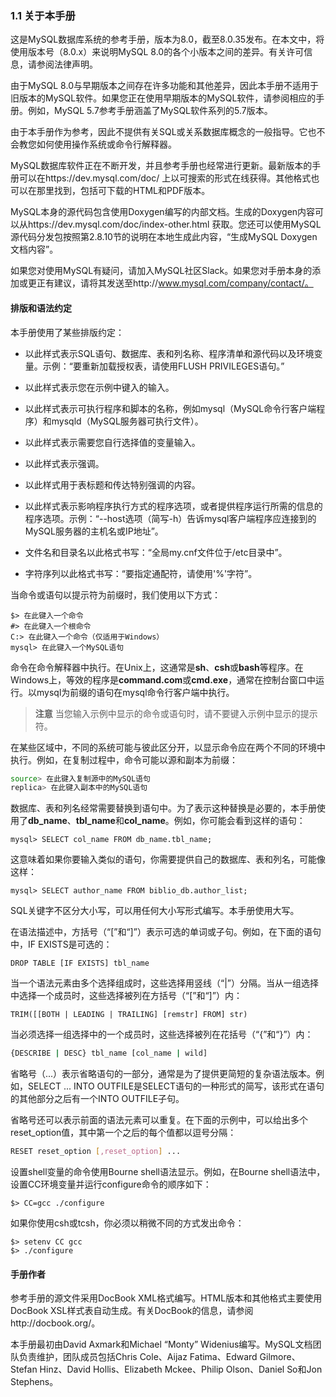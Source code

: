 ### 1.1 关于本手册

这是MySQL数据库系统的参考手册，版本为8.0，截至8.0.35发布。在本文中，将使用版本号（8.0.x）来说明MySQL 8.0的各个小版本之间的差异。有关许可信息，请参阅法律声明。

由于MySQL 8.0与早期版本之间存在许多功能和其他差异，因此本手册不适用于旧版本的MySQL软件。如果您正在使用早期版本的MySQL软件，请参阅相应的手册。例如，MySQL 5.7参考手册涵盖了MySQL软件系列的5.7版本。

由于本手册作为参考，因此不提供有关SQL或关系数据库概念的一般指导。它也不会教您如何使用操作系统或命令行解释器。

MySQL数据库软件正在不断开发，并且参考手册也经常进行更新。最新版本的手册可以在https://dev.mysql.com/doc/ 上以可搜索的形式在线获得。其他格式也可以在那里找到，包括可下载的HTML和PDF版本。

MySQL本身的源代码包含使用Doxygen编写的内部文档。生成的Doxygen内容可以从https://dev.mysql.com/doc/index-other.html 获取。您还可以使用MySQL源代码分发包按照第2.8.10节的说明在本地生成此内容，“生成MySQL Doxygen文档内容”。

如果您对使用MySQL有疑问，请加入MySQL社区Slack。如果您对手册本身的添加或更正有建议，请将其发送至http://www.mysql.com/company/contact/。

#### 排版和语法约定

本手册使用了某些排版约定：

- 以此样式表示SQL语句、数据库、表和列名称、程序清单和源代码以及环境变量。示例：“要重新加载授权表，请使用FLUSH PRIVILEGES语句。”

- 以此样式表示您在示例中键入的输入。

- 以此样式表示可执行程序和脚本的名称，例如mysql（MySQL命令行客户端程序）和mysqld（MySQL服务器可执行文件）。

- 以此样式表示需要您自行选择值的变量输入。

- 以此样式表示强调。

- 以此样式用于表标题和传达特别强调的内容。

- 以此样式表示影响程序执行方式的程序选项，或者提供程序运行所需的信息的程序选项。示例：“--host选项（简写-h）告诉mysql客户端程序应连接到的MySQL服务器的主机名或IP地址”。

- 文件名和目录名以此格式书写：“全局my.cnf文件位于/etc目录中”。

- 字符序列以此格式书写：“要指定通配符，请使用'%'字符”。


当命令或语句以提示符为前缀时，我们使用以下方式：

```
$> 在此键入一个命令
#> 在此键入一个根命令
C:> 在此键入一个命令（仅适用于Windows）
mysql> 在此键入一个MySQL语句
```

命令在命令解释器中执行。在Unix上，这通常是**sh**、**csh**或**bash**等程序。在Windows上，等效的程序是**command.com**或**cmd.exe**，通常在控制台窗口中运行。以mysql为前缀的语句在mysql命令行客户端中执行。

> **注意**
> 当您输入示例中显示的命令或语句时，请不要键入示例中显示的提示符。

在某些区域中，不同的系统可能与彼此区分开，以显示命令应在两个不同的环境中执行。例如，在复制过程中，命令可能以源和副本为前缀：

```bash
source> 在此键入复制源中的MySQL语句
replica> 在此键入副本中的MySQL语句
```

数据库、表和列名经常需要替换到语句中。为了表示这种替换是必要的，本手册使用了**db_name**、**tbl_name**和**col_name**。例如，你可能会看到这样的语句：

```mysql
mysql> SELECT col_name FROM db_name.tbl_name;
```

这意味着如果你要输入类似的语句，你需要提供自己的数据库、表和列名，可能像这样：

```mysql
mysql> SELECT author_name FROM biblio_db.author_list;
```

SQL关键字不区分大小写，可以用任何大小写形式编写。本手册使用大写。

在语法描述中，方括号（“[”和“]”）表示可选的单词或子句。例如，在下面的语句中，IF EXISTS是可选的：

```mysql
DROP TABLE [IF EXISTS] tbl_name
```

当一个语法元素由多个选择组成时，这些选择用竖线（“|”）分隔。当从一组选择中选择一个成员时，这些选择被列在方括号（“[”和“]”）内：

```mysql
TRIM([[BOTH | LEADING | TRAILING] [remstr] FROM] str)
```

当必须选择一组选择中的一个成员时，这些选择被列在花括号（“{”和“}”）内：

```bash
{DESCRIBE | DESC} tbl_name [col_name | wild]
```

省略号（...）表示省略语句的一部分，通常是为了提供更简短的复杂语法版本。例如，SELECT ... INTO OUTFILE是SELECT语句的一种形式的简写，该形式在语句的其他部分之后有一个INTO OUTFILE子句。

省略号还可以表示前面的语法元素可以重复。在下面的示例中，可以给出多个reset_option值，其中第一个之后的每个值都以逗号分隔：

```bash
RESET reset_option [,reset_option] ...
```

设置shell变量的命令使用Bourne shell语法显示。例如，在Bourne shell语法中，设置CC环境变量并运行configure命令的顺序如下：

```
$> CC=gcc ./configure
```

如果你使用csh或tcsh，你必须以稍微不同的方式发出命令：

```
$> setenv CC gcc
$> ./configure
```

#### 手册作者

参考手册的源文件采用DocBook XML格式编写。HTML版本和其他格式主要使用DocBook XSL样式表自动生成。有关DocBook的信息，请参阅http://docbook.org/。

本手册最初由David Axmark和Michael “Monty” Widenius编写。MySQL文档团队负责维护，团队成员包括Chris Cole、Aijaz Fatima、Edward Gilmore、Stefan Hinz、David Hollis、Elizabeth Mckee、Philip Olson、Daniel So和Jon Stephens。